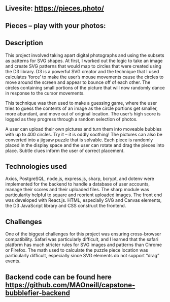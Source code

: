 ## Livesite: https://pieces.photo/

<PIECES GIF>

## Pieces – play with your photos:

## Description 
This project involved taking apart digital photographs and using the subsets as patterns for SVG shapes.  At first, I worked out the logic to take an image and create SVG patterns that would map to circles that were created using the D3 library.  D3 is a powerful SVG creator and the technique that I used calculates ‘force’ to make the user’s mouse movements cause the circles to move around the screen and appear to bounce off of each other.  The circles containing small portions of the picture that will now randomly dance in response to the cursor movements.

This technique was then used to make a guessing game, where the user tries to guess the contents of an image as the circle portions get smaller, more abundant, and move out of original location.  The user’s high score is logged as they progress through a random selection of photos.

A user can upload their own pictures and turn them into moveable bubbles with up to 400 circles.  Try it – it is oddly soothing!  The pictures can also be converted into a jigsaw puzzle that is solvable.  Each piece is randomly placed in the display space and the user can rotate and drag the pieces into place.  Subtle clues inform the user of correct placement.

## Technologies used
Axios, PostgreSQL, node.js, express.js, sharp, bcrypt, and dotenv were implemented for the backend to handle a database of user accounts, manage their scores and their uploaded files.  The sharp module was particularity helpful to square and reorient uploaded images.  The front end was developed with React.js.  HTML, especially SVG and Canvas elements, the D3 JavaScript library and CSS construct the frontend. 

## Challenges

One of the biggest challenges for this project was ensuring cross-browser compatibility.  Safari was particularly difficult, and I learned that the safari platform has much stricter rules for SVG images and patterns than Chrome or Firefox.  The math used to calculate the puzzle piece location was particularly difficult, especially since SVG elements do not support “drag” events.

## Backend code can be found here https://github.com/MAOneill/capstone-bubblefier-backend




